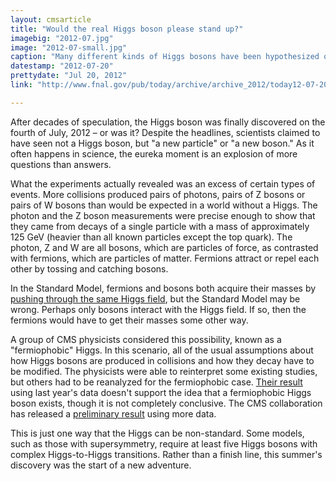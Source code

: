 ```yaml
---
layout: cmsarticle
title: "Would the real Higgs boson please stand up?"
imagebig: "2012-07.jpg"
image: "2012-07-small.jpg"
caption: "Many different kinds of Higgs bosons have been hypothesized over the years. Any one of these ideas could be correct—or none at all."
datestamp: "2012-07-20"
prettydate: "Jul 20, 2012"
link: "http://www.fnal.gov/pub/today/archive/archive_2012/today12-07-20.html"

---
```


After decades of speculation, the Higgs boson was finally discovered on the fourth of July, 2012 – or was it? Despite the headlines, scientists claimed to have seen not a Higgs boson, but "a new particle" or "a new boson." As it often happens in science, the eureka moment is an explosion of more questions than answers.

What the experiments actually revealed was an excess of certain types of events. More collisions produced pairs of photons, pairs of Z bosons or pairs of W bosons than would be expected in a world without a Higgs. The photon and the Z boson measurements were precise enough to show that they came from decays of a single particle with a mass of approximately 125 GeV (heavier than all known particles except the top quark). The photon, Z and W are all bosons, which are particles of force, as contrasted with fermions, which are particles of matter. Fermions attract or repel each other by tossing and catching bosons.

In the Standard Model, fermions and bosons both acquire their masses by [pushing through the same Higgs field](http://www.youtube.com/watch?v=RIg1Vh7uPyw), but the Standard Model may be wrong. Perhaps only bosons interact with the Higgs field. If so, then the fermions would have to get their masses some other way.

A group of CMS physicists considered this possibility, known as a "fermiophobic" Higgs. In this scenario, all of the usual assumptions about how Higgs bosons are produced in collisions and how they decay have to be modified. The physicists were able to reinterpret some existing studies, but others had to be reanalyzed for the fermiophobic case. [Their result](http://arxiv.org/abs/1207.1130) using last year's data doesn't support the idea that a fermiophobic Higgs boson exists, though it is not completely conclusive. The CMS collaboration has released a [preliminary result](http://cdsweb.cern.ch/record/1461937?ln=en) using more data.

This is just one way that the Higgs can be non-standard. Some models, such as those with supersymmetry, require at least five Higgs bosons with complex Higgs-to-Higgs transitions. Rather than a finish line, this summer's discovery was the start of a new adventure.

